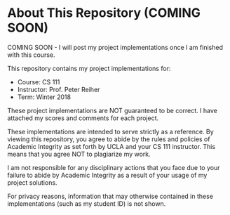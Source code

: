 # About This Repository (COMING SOON)

COMING SOON - I will post my project implementations once I am finished with this course.

This repository contains my project implementations for:
* Course:     CS 111
* Instructor: Prof. Peter Reiher
* Term:       Winter 2018

These project implementations are NOT guaranteed to be correct. I have attached my scores and comments for each project.

These implementations are intended to serve strictly as a reference. By viewing this repository, you agree to abide by the rules and policies of Academic Integrity as set forth by UCLA and your CS 111 instructor. This means that you agree NOT to plagiarize my work.

I am not responsible for any disciplinary actions that you face due to your failure to abide by Academic Integrity as a result of your usage of my project solutions.

For privacy reasons, information that may otherwise contained in these implementations (such as my student ID) is not shown.
